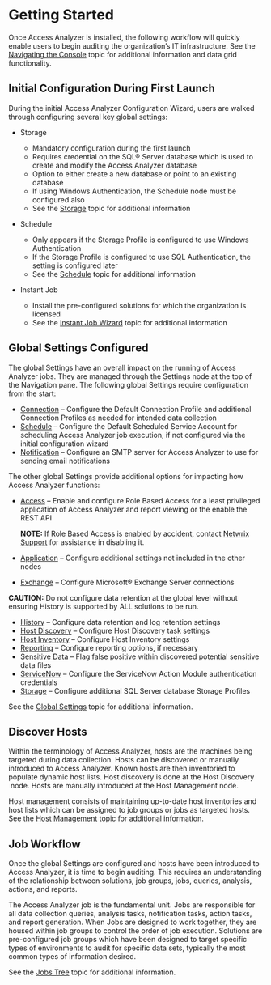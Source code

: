 # Getting Started

Once Access Analyzer is installed, the following workflow will quickly enable users to begin
auditing the organization’s IT infrastructure. See the
[Navigating the Console](/docs/accessanalyzer/12.0/administration/navigation/overview.md) topic for additional information and data grid
functionality.

## Initial Configuration During First Launch

During the initial Access Analyzer Configuration Wizard, users are walked through configuring
several key global settings:

- Storage

  - Mandatory configuration during the first launch
  - Requires credential on the SQL® Server database which is used to create and modify the Access
    Analyzer database
  - Option to either create a new database or point to an existing database
  - If using Windows Authentication, the Schedule node must be configured also
  - See the [Storage](/docs/accessanalyzer/12.0/administration/settings/storage/overview.md) topic for additional information

- Schedule

  - Only appears if the Storage Profile is configured to use Windows Authentication
  - If the Storage Profile is configured to use SQL Authentication, the setting is configured
    later
  - See the [Schedule](/docs/accessanalyzer/12.0/administration/settings/schedule.md) topic for additional information

- Instant Job

  - Install the pre-configured solutions for which the organization is licensed
  - See the [Instant Job Wizard](/docs/accessanalyzer/12.0/administration/jobs/instantjobs/overview.md) topic for additional
    information

## Global Settings Configured

The global Settings have an overall impact on the running of Access Analyzer jobs. They are managed
through the Settings node at the top of the Navigation pane. The following global Settings require
configuration from the start:

- [Connection](/docs/accessanalyzer/12.0/administration/settings/connection/overview.md) – Configure the Default Connection Profile and
  additional Connection Profiles as needed for intended data collection
- [Schedule](/docs/accessanalyzer/12.0/administration/settings/schedule.md) – Configure the Default Scheduled Service Account for
  scheduling Access Analyzer job execution, if not configured via the initial configuration wizard
- [Notification](/docs/accessanalyzer/12.0/administration/settings/notification.md) – Configure an SMTP server for Access Analyzer to
  use for sending email notifications

The other global Settings provide additional options for impacting how Access Analyzer functions:

- [Access](/docs/accessanalyzer/12.0/administration/settings/access/overview.md) – Enable and configure Role Based Access for a least
  privileged application of Access Analyzer and report viewing or the enable the REST API

  **NOTE:** If Role Based Access is enabled by accident, contact
  [Netwrix Support](https://www.netwrix.com/support.html) for assistance in disabling it.

- [Application](/docs/accessanalyzer/12.0/administration/settings/application/overview.md) – Configure additional settings not included
  in the other nodes
- [Exchange](/docs/accessanalyzer/12.0/administration/settings/exchange.md) – Configure Microsoft® Exchange Server connections

**CAUTION:** Do not configure data retention at the global level without ensuring History is
supported by ALL solutions to be run.

- [History](/docs/accessanalyzer/12.0/administration/settings/history.md) – Configure data retention and log retention settings
- [Host Discovery](/docs/accessanalyzer/12.0/administration/settings/hostdiscovery.md) – Configure Host Discovery task settings
- [Host Inventory](/docs/accessanalyzer/12.0/administration/settings/hostinventory.md) – Configure Host Inventory settings
- [Reporting](/docs/accessanalyzer/12.0/administration/settings/reporting.md) – Configure reporting options, if necessary
- [Sensitive Data](/docs/accessanalyzer/12.0/administration/settings/sensitivedata/overview.md) – Flag false positive within discovered
  potential sensitive data files
- [ServiceNow](/docs/accessanalyzer/12.0/administration/settings/servicenow.md) – Configure the ServiceNow Action Module authentication
  credentials
- [Storage](/docs/accessanalyzer/12.0/administration/settings/storage/overview.md) – Configure additional SQL Server database Storage
  Profiles

See the [Global Settings](/docs/accessanalyzer/12.0/administration/settings/overview.md) topic for additional information.

## Discover Hosts

Within the terminology of Access Analyzer, hosts are the machines being targeted during data
collection. Hosts can be discovered or manually introduced to Access Analyzer. Known hosts are then
inventoried to populate dynamic host lists. Host discovery is done at the Host Discovery  node.
Hosts are manually introduced at the Host Management node.

Host management consists of maintaining up-to-date host inventories and host lists which can be
assigned to job groups or jobs as targeted hosts. See the
[Host Management](/docs/accessanalyzer/12.0/administration/host-management/overview.md) topic for additional information.

## Job Workflow

Once the global Settings are configured and hosts have been introduced to Access Analyzer, it is
time to begin auditing. This requires an understanding of the relationship between solutions, job
groups, jobs, queries, analysis, actions, and reports.

The Access Analyzer job is the fundamental unit. Jobs are responsible for all data collection
queries, analysis tasks, notification tasks, action tasks, and report generation. When Jobs are
designed to work together, they are housed within job groups to control the order of job execution.
Solutions are pre-configured job groups which have been designed to target specific types of
environments to audit for specific data sets, typically the most common types of information
desired.

See the [Jobs Tree](/docs/accessanalyzer/12.0/administration/jobs/overview.md) topic for additional information.
